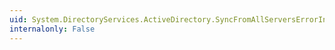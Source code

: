 ```yaml
---
uid: System.DirectoryServices.ActiveDirectory.SyncFromAllServersErrorInformation.ErrorMessage
internalonly: False
---
```

